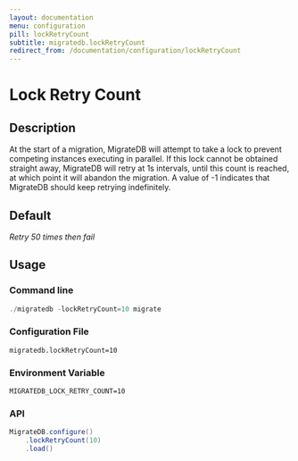 ```yaml
---
layout: documentation
menu: configuration
pill: lockRetryCount
subtitle: migratedb.lockRetryCount
redirect_from: /documentation/configuration/lockRetryCount
---
```


# Lock Retry Count

## Description

At the start of a migration, MigrateDB will attempt to take a lock to prevent competing instances executing in parallel.
If this lock cannot be obtained straight away, MigrateDB will retry at 1s intervals, until this count is reached, at
which
point it will abandon the migration. A value of -1 indicates that MigrateDB should keep retrying indefinitely.

## Default

<i>Retry 50 times then fail</i>

## Usage

### Command line

```powershell
./migratedb -lockRetryCount=10 migrate
```

### Configuration File

```properties
migratedb.lockRetryCount=10
```

### Environment Variable

```properties
MIGRATEDB_LOCK_RETRY_COUNT=10
```

### API

```java
MigrateDB.configure()
    .lockRetryCount(10)
    .load()
```
